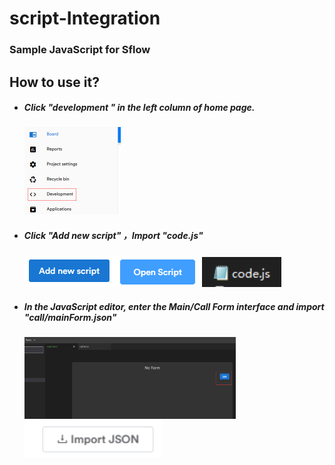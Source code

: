 # script-Integration
### Sample JavaScript for Sflow



## How to use it?

- ##### Click "development " in the left column of home page. 

  <img src=".\img\1.png" alt="1" style="zoom:50%;" />

- ##### Click "Add new script" ，Import "code.js"

  <img src=".\img\2.png" alt="1"  /><img src=".\img\4.png" alt="1"  /><img src=".\img\3.png" alt="1" style="zoom:150%;" />

- ##### In the JavaScript editor, enter the Main/Call Form interface and import "call/mainForm.json"

  <img src=".\img\5.png" alt="5" style="zoom: 33%;" /><img src=".\img\6.png" alt="6" style="zoom:150%;" />

